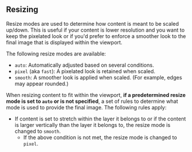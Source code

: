 ## Resizing
Resize modes are used to determine how content is meant to be scaled up/down. This is useful if your content is lower resolution and you want to keep the pixelated look or if you'd prefer to enforce a smoother look to the final image that is displayed within the viewport.

The following resize modes are available:
* `auto`: Automatically adjusted based on several conditions.
* `pixel` (aka `fast`): A pixelated look is retained when scaled.
* `smooth`: A smoother look is applied when scaled. (For example, edges may appear rounded.)

When resizing content to fit within the viewport, **if a predetermined resize mode is set to `auto` or is not specified**, a set of rules to determine what mode is used to provide the final image. The following rules apply:
* If content is set to stretch within the layer it belongs to or if the content is larger vertically than the layer it belongs to, the resize mode is changed to `smooth`.
  * If the above condition is not met, the resize mode is changed to `pixel`.
